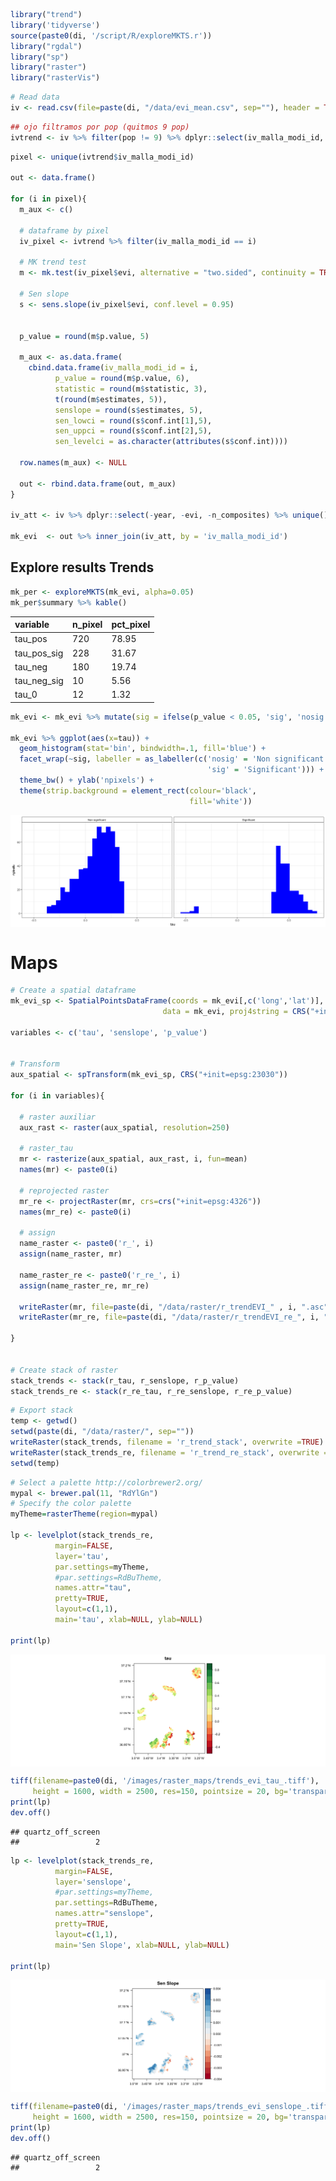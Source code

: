 ``` r
library("trend")
library('tidyverse')
source(paste0(di, '/script/R/exploreMKTS.r'))
library("rgdal")
library("sp")
library("raster")
library("rasterVis")
```

``` r
# Read data
iv <- read.csv(file=paste(di, "/data/evi_mean.csv", sep=""), header = TRUE, sep = ',')
```

``` r
## ojo filtramos por pop (quitmos 9 pop)
ivtrend <- iv %>% filter(pop != 9) %>% dplyr::select(iv_malla_modi_id, year, evi)
```

``` r
pixel <- unique(ivtrend$iv_malla_modi_id)

out <- data.frame()

for (i in pixel){ 
  m_aux <- c()
  
  # dataframe by pixel
  iv_pixel <- ivtrend %>% filter(iv_malla_modi_id == i)
  
  # MK trend test
  m <- mk.test(iv_pixel$evi, alternative = "two.sided", continuity = TRUE)
  
  # Sen slope 
  s <- sens.slope(iv_pixel$evi, conf.level = 0.95)

  
  p_value = round(m$p.value, 5)
  
  m_aux <- as.data.frame(
    cbind.data.frame(iv_malla_modi_id = i, 
          p_value = round(m$p.value, 6),
          statistic = round(m$statistic, 3),
          t(round(m$estimates, 5)), 
          senslope = round(s$estimates, 5),
          sen_lowci = round(s$conf.int[1],5),
          sen_uppci = round(s$conf.int[2],5),
          sen_levelci = as.character(attributes(s$conf.int))))

  row.names(m_aux) <- NULL 
  
  out <- rbind.data.frame(out, m_aux)
}

iv_att <- iv %>% dplyr::select(-year, -evi, -n_composites) %>% unique()

mk_evi  <- out %>% inner_join(iv_att, by = 'iv_malla_modi_id') 
```

Explore results Trends
----------------------

``` r
mk_per <- exploreMKTS(mk_evi, alpha=0.05) 
mk_per$summary %>% kable()
```

| variable      | n\_pixel | pct\_pixel |
|:--------------|:---------|:-----------|
| tau\_pos      | 720      | 78.95      |
| tau\_pos\_sig | 228      | 31.67      |
| tau\_neg      | 180      | 19.74      |
| tau\_neg\_sig | 10       | 5.56       |
| tau\_0        | 12       | 1.32       |

``` r
mk_evi <- mk_evi %>% mutate(sig = ifelse(p_value < 0.05, 'sig', 'nosig'))
  
mk_evi %>% ggplot(aes(x=tau)) + 
  geom_histogram(stat='bin', bindwidth=.1, fill='blue') +
  facet_wrap(~sig, labeller = as_labeller(c('nosig' = 'Non significant',
                                            'sig' = 'Significant'))) +
  theme_bw() + ylab('npixels') + 
  theme(strip.background = element_rect(colour='black', 
                                        fill='white'))
```

<img src="compute_MannKendall_evimean_files/figure-markdown_github/unnamed-chunk-6-1.png" style="display: block; margin: auto;" />

Maps
====

``` r
# Create a spatial dataframe 
mk_evi_sp <- SpatialPointsDataFrame(coords = mk_evi[,c('long','lat')], 
                                  data = mk_evi, proj4string = CRS("+init=epsg:4326"))

variables <- c('tau', 'senslope', 'p_value')


# Transform 
aux_spatial <- spTransform(mk_evi_sp, CRS("+init=epsg:23030"))

for (i in variables){ 
  
  # raster auxiliar 
  aux_rast <- raster(aux_spatial, resolution=250)
  
  # raster_tau
  mr <- rasterize(aux_spatial, aux_rast, i, fun=mean)
  names(mr) <- paste0(i)
  
  # reprojected raster
  mr_re <- projectRaster(mr, crs=crs("+init=epsg:4326"))
  names(mr_re) <- paste0(i)
  
  # assign 
  name_raster <- paste0('r_', i)
  assign(name_raster, mr)
  
  name_raster_re <- paste0('r_re_', i)
  assign(name_raster_re, mr_re)
  
  writeRaster(mr, file=paste(di, "/data/raster/r_trendEVI_" , i, ".asc", sep=""), overwrite=TRUE)
  writeRaster(mr_re, file=paste(di, "/data/raster/r_trendEVI_re_", i, ".tiff", sep=""), overwrite=TRUE)
  
}


# Create stack of raster 
stack_trends <- stack(r_tau, r_senslope, r_p_value)
stack_trends_re <- stack(r_re_tau, r_re_senslope, r_re_p_value)
```

``` r
# Export stack 
temp <- getwd()
setwd(paste(di, "/data/raster/", sep=""))
writeRaster(stack_trends, filename = 'r_trend_stack', overwrite =TRUE) 
writeRaster(stack_trends_re, filename = 'r_trend_re_stack', overwrite =TRUE) 
setwd(temp)
```

``` r
# Select a palette http://colorbrewer2.org/
mypal <- brewer.pal(11, "RdYlGn")
# Specify the color palette
myTheme=rasterTheme(region=mypal)

lp <- levelplot(stack_trends_re, 
          margin=FALSE,
          layer='tau',
          par.settings=myTheme, 
          #par.settings=RdBuTheme, 
          names.attr="tau",
          pretty=TRUE,
          layout=c(1,1),
          main='tau', xlab=NULL, ylab=NULL) 

print(lp)
```

<img src="compute_MannKendall_evimean_files/figure-markdown_github/unnamed-chunk-9-1.png" style="display: block; margin: auto;" />

``` r
tiff(filename=paste0(di, '/images/raster_maps/trends_evi_tau_.tiff'), 
     height = 1600, width = 2500, res=150, pointsize = 20, bg='transparent')
print(lp)
dev.off() 
```

    ## quartz_off_screen 
    ##                 2

``` r
lp <- levelplot(stack_trends_re, 
          margin=FALSE,
          layer='senslope',
          #par.settings=myTheme, 
          par.settings=RdBuTheme, 
          names.attr="senslope",
          pretty=TRUE,
          layout=c(1,1),
          main='Sen Slope', xlab=NULL, ylab=NULL) 

print(lp)
```

<img src="compute_MannKendall_evimean_files/figure-markdown_github/unnamed-chunk-10-1.png" style="display: block; margin: auto;" />

``` r
tiff(filename=paste0(di, '/images/raster_maps/trends_evi_senslope_.tiff'), 
     height = 1600, width = 2500, res=150, pointsize = 20, bg='transparent')
print(lp)
dev.off() 
```

    ## quartz_off_screen 
    ##                 2

